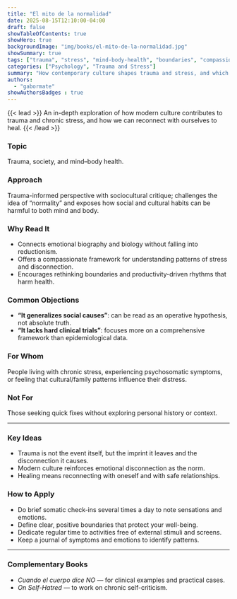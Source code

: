 ```yaml
---
title: "El mito de la normalidad"
date: 2025-08-15T12:10:00-04:00
draft: false
showTableOfContents: true
showHero: true
backgroundImage: "img/books/el-mito-de-la-normalidad.jpg"
showSummary: true
tags: ["trauma", "stress", "mind-body-health", "boundaries", "compassion"]
categories: ["Psychology", "Trauma and Stress"]
summary: "How contemporary culture shapes trauma and stress, and which reconnection practices help restore internal coherence."
authors:
  - "gabormate"
showAuthorsBadges : true
---
```


{{< lead >}}
An in-depth exploration of how modern culture contributes to trauma and chronic stress, and how we can reconnect with ourselves to heal.
{{< /lead >}}

### Topic
Trauma, society, and mind–body health.

### Approach
Trauma-informed perspective with sociocultural critique; challenges the idea of “normality” and exposes how social and cultural habits can be harmful to both mind and body.

### Why Read It
* Connects emotional biography and biology without falling into reductionism.
* Offers a compassionate framework for understanding patterns of stress and disconnection.
* Encourages rethinking boundaries and productivity-driven rhythms that harm health.

### Common Objections
- **“It generalizes social causes”**: can be read as an operative hypothesis, not absolute truth.
- **“It lacks hard clinical trials”**: focuses more on a comprehensive framework than epidemiological data.

### For Whom
People living with chronic stress, experiencing psychosomatic symptoms, or feeling that cultural/family patterns influence their distress.

### Not For
Those seeking quick fixes without exploring personal history or context.

---

### Key Ideas
- Trauma is not the event itself, but the imprint it leaves and the disconnection it causes.
- Modern culture reinforces emotional disconnection as the norm.
- Healing means reconnecting with oneself and with safe relationships.

### How to Apply
- Do brief somatic check-ins several times a day to note sensations and emotions.
- Define clear, positive boundaries that protect your well-being.
- Dedicate regular time to activities free of external stimuli and screens.
- Keep a journal of symptoms and emotions to identify patterns.

---

### Complementary Books
- *Cuando el cuerpo dice NO* — for clinical examples and practical cases.
- *On Self-Hatred* — to work on chronic self-criticism.
